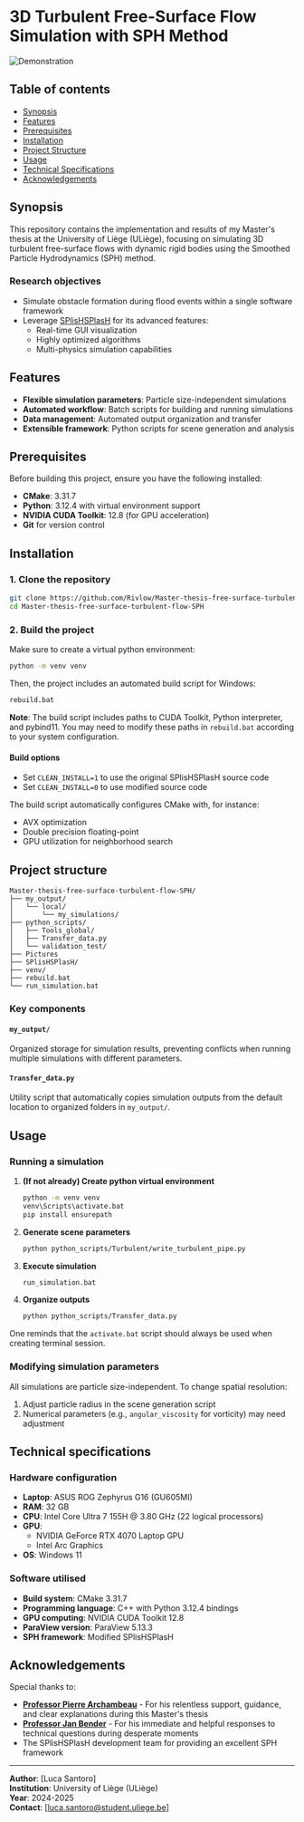 # 3D Turbulent Free-Surface Flow Simulation with SPH Method

![Demonstration](demo.gif)

## Table of contents

- [Synopsis](#synopsis)
- [Features](#features)
- [Prerequisites](#prerequisites)
- [Installation](#installation)
- [Project Structure](#project-structure)
- [Usage](#usage)
- [Technical Specifications](#technical-specifications)
- [Acknowledgements](#acknowledgements)

## Synopsis

This repository contains the implementation and results of my Master's thesis at the University of Liège (ULiège), focusing on simulating 3D turbulent free-surface flows with dynamic rigid bodies using the Smoothed Particle Hydrodynamics (SPH) method.

### Research objectives
- Simulate obstacle formation during flood events within a single software framework
- Leverage [SPlisHSPlasH](https://github.com/InteractiveComputerGraphics/SPlisHSPlasH) for its advanced features:
  - Real-time GUI visualization
  - Highly optimized algorithms
  - Multi-physics simulation capabilities

## Features

- **Flexible simulation parameters**: Particle size-independent simulations
- **Automated workflow**: Batch scripts for building and running simulations
- **Data management**: Automated output organization and transfer
- **Extensible framework**: Python scripts for scene generation and analysis

##  Prerequisites

Before building this project, ensure you have the following installed:

- **CMake**: 3.31.7
- **Python**: 3.12.4 with virtual environment support
- **NVIDIA CUDA Toolkit**: 12.8 (for GPU acceleration)
- **Git** for version control

## Installation

### 1. Clone the repository

```bash
git clone https://github.com/Rivlow/Master-thesis-free-surface-turbulent-flow-SPH.git
cd Master-thesis-free-surface-turbulent-flow-SPH
```

### 2. Build the project

Make sure to create a virtual python environment:
```bash
python -m venv venv
```

Then, the project includes an automated build script for Windows:
```bash
rebuild.bat
```

**Note**: The build script includes paths to CUDA Toolkit, Python interpreter, and pybind11. You may need to modify these paths in `rebuild.bat` according to your system configuration.

#### Build options
- Set `CLEAN_INSTALL=1` to use the original SPlisHSPlasH source code
- Set `CLEAN_INSTALL=0` to use modified source code

The build script automatically configures CMake with, for instance:
- AVX optimization
- Double precision floating-point
- GPU utilization for neighborhood search

## Project structure

```
Master-thesis-free-surface-turbulent-flow-SPH/
├── my_output/
│   └── local/
│       └── my_simulations/
├── python_scripts/
│   ├── Tools_global/
│   ├── Transfer_data.py
│   └── validation_test/
├── Pictures
├── SPlisHSPlasH/
├── venv/
├── rebuild.bat
└── run_simulation.bat
```

### Key components

#### `my_output/`
Organized storage for simulation results, preventing conflicts when running multiple simulations with different parameters.

#### `Transfer_data.py`
Utility script that automatically copies simulation outputs from the default location to organized folders in `my_output/`.

##  Usage

### Running a simulation

1. **(If not already) Create python virtual environment**
	```bash
	python -m venv venv
	venv\Scripts\activate.bat
	pip install ensurepath
	```

2. **Generate scene parameters**
   ```bash
   python python_scripts/Turbulent/write_turbulent_pipe.py
   ```

3. **Execute simulation**
   ```bash
   run_simulation.bat
   ```

4. **Organize outputs**
   ```bash
   python python_scripts/Transfer_data.py
   ```

One reminds that the `activate.bat` script should always be used when creating terminal session.

### Modifying simulation parameters

All simulations are particle size-independent. To change spatial resolution:
1. Adjust particle radius in the scene generation script
2. Numerical parameters (e.g., `angular_viscosity` for vorticity) may need adjustment

## Technical specifications

### Hardware configuration
- **Laptop**: ASUS ROG Zephyrus G16 (GU605MI)
- **RAM**: 32 GB
- **CPU**: Intel Core Ultra 7 155H @ 3.80 GHz (22 logical processors)
- **GPU**: 
  - NVIDIA GeForce RTX 4070 Laptop GPU
  - Intel Arc Graphics
- **OS**: Windows 11

### Software utilised
- **Build system**: CMake 3.31.7
- **Programming language**: C++ with Python 3.12.4 bindings
- **GPU computing**: NVIDIA CUDA Toolkit 12.8
- **ParaView version**: ParaView 5.13.3
- **SPH framework**: Modified SPlisHSPlasH

## Acknowledgements

Special thanks to:
- **[Professor Pierre Archambeau](https://www.uliege.be/cms/c_9054334/fr/repertoire?uid=u016646)** - For his relentless support, guidance, and clear explanations during this Master's thesis
- **[Professor Jan Bender](https://animation.rwth-aachen.de/person/1/)** - For his immediate and helpful responses to technical questions during desperate moments
- The SPlisHSPlasH development team for providing an excellent SPH framework

---

**Author**: [Luca Santoro]  
**Institution**: University of Liège (ULiège)  
**Year**: 2024-2025  
**Contact**: [luca.santoro@student.uliege.be]